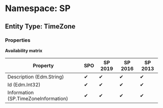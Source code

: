 # Namespace: SP
## Entity Type: TimeZone

### Properties

**Availability matrix**

Property | SPO | SP 2019 | SP 2016 | SP 2013
----------|-----|---------|---------|--------
Description (Edm.String) | ✔ | ✔ | ✔ | ✔
Id (Edm.Int32) | ✔ | ✔ | ✔ | ✔
Information (SP.TimeZoneInformation) | ✔ | ✔ | ✔ | ✔

